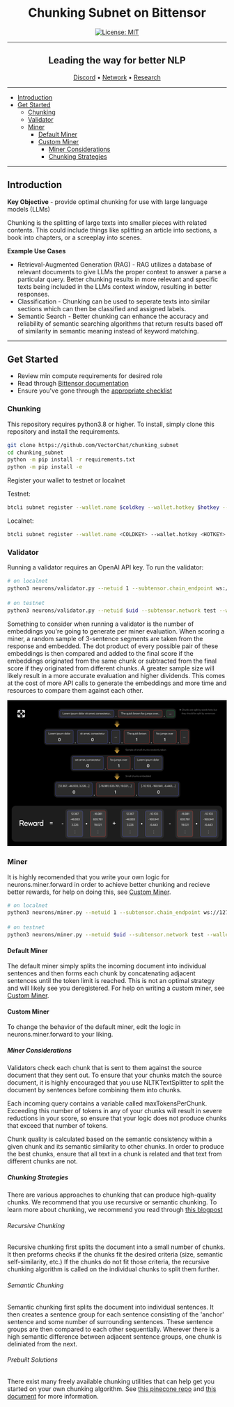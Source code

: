 <div align="center">

# **Chunking Subnet on Bittensor** <!-- omit in toc -->

[![License: MIT](https://img.shields.io/badge/License-MIT-yellow.svg)](https://opensource.org/licenses/MIT) 

---

## Leading the way for better NLP <!-- omit in toc -->

[Discord](https://discord.gg/bittensor) • [Network](https://taostats.io/) • [Research](https://bittensor.com/whitepaper)
</div>

---
- [Introduction](#introduction)
- [Get Started](#get-started)
  - [Chunking](#chunking)
  - [Validator](#validator)
  - [Miner](#miner)
    - [Default Miner](#default-miner)
    - [Custom Miner](#custom-miner)
        - [Miner Considerations](#miner-considerations)
        - [Chunking Strategies](#chunking-strategies)

---
## Introduction

**Key Objective** - provide optimal chunking for use with large language models (LLMs)

Chunking is the splitting of large texts into smaller pieces with related contents. This could include things like splitting an article into sections, a book into chapters, or a screeplay into scenes.

**Example Use Cases**
- Retrieval-Augmented Generation (RAG) - RAG utilizes a database of relevant documents to give LLMs the proper context to answer a parse a particular query. Better chunking results in more relevant and specific texts being included in the LLMs context window, resulting in better responses.
- Classification - Chunking can be used to seperate texts into similar sections which can then be classified and assigned labels.
- Semantic Search - Better chunking can enhance the accuracy and reliability of semantic searching algorithms that return results based off of similarity in semantic meaning instead of keyword matching.
---

## Get Started

- Review min compute requirements for desired role
- Read through [Bittensor documentation](https://docs.bittensor.com/)
- Ensure you've gone through the [appropriate checklist](https://docs.bittensor.com/subnets/checklist-for-validating-mining)

### Chunking
This repository requires python3.8 or higher. To install, simply clone this repository and install the requirements.
```bash
git clone https://github.com/VectorChat/chunking_subnet
cd chunking_subnet
python -m pip install -r requirements.txt
python -m pip install -e 
```
Register your wallet to testnet or localnet

Testnet:
```bash
btcli subnet register --wallet.name $coldkey --wallet.hotkey $hotkey --subtensor.network test --netuid $uid
```
Localnet:
```bash
btcli subnet register --wallet.name <COLDKEY> --wallet.hotkey <HOTKEY> --subtensor.chain_endpoint ws://127.0.0.1:9946 --netuid 1
```

### Validator
Running a validator requires an OpenAI API key.
To run the validator:
```bash
# on localnet
python3 neurons/validator.py --netuid 1 --subtensor.chain_endpoint ws://127.0.0.1:9946 --wallet.name <COLDKEY> --wallet.hotkey <HOTKEY> --log_level debug --openaikey <OPENAIKEY>

# on testnet
python3 neurons/validator.py --netuid $uid --subtensor.network test --wallet.name <COLDKEY> --wallet.hotkey <HOTKEY> --log_level debug --openaikey <OPENAIKEY>
```
Something to consider when running a validator is the number of embeddings you're going to generate per miner evaluation. When scoring a miner, a random sample of 3-sentence segments are taken from the response and embedded. The dot product of every possible pair of these embeddings is then compared and added to the final score if the embeddings originated from the same chunk or subtracted from the final score if they originated from different chunks. A greater sample size will likely result in a more accurate evaluation and higher dividends. This comes at the cost of more API calls to generate the embeddings and more time and resources to compare them against each other.

![evaluations](./assets/evaluations.png)

### Miner
It is highly recomended that you write your own logic for neurons.miner.forward in order to achieve better chunking and recieve better rewards, for help on doing this, see [Custom Miner](#custom-miner).

```bash
# on localnet
python3 neurons/miner.py --netuid 1 --subtensor.chain_endpoint ws://127.0.0.1:9946 --wallet.name <COLDKEY> --wallet.hotkey <HOTKEY> --log_level debug

# on testnet
python3 neurons/miner.py --netuid $uid --subtensor.network test --wallet.name <COLDKEY> --wallet.hotkey <HOTKEY> --log_level debug
```
#### Default Miner
The default miner simply splits the incoming document into individual sentences and then forms each chunk by concatenating adjacent sentences until the token limit is reached. This is not an optimal strategy and will likely see you deregistered. For help on writing a custom miner, see [Custom Miner](#custom-miner).


#### Custom Miner
To change the behavior of the default miner, edit the logic in neurons.miner.forward to your liking.

##### Miner Considerations
Validators check each chunk that is sent to them against the source document that they sent out. To ensure that your chunks match the source document, it is highly encouraged that you use NLTKTextSplitter to split the document by sentences before combining them into chunks.

Each incoming query contains a variable called maxTokensPerChunk. Exceeding this number of tokens in any of your chunks will result in severe reductions in your score, so ensure that your logic does not produce chunks that exceed that number of tokens.

Chunk quality is calculated based on the semantic consistency within a given chunk and its semantic similarity to other chunks. In order to produce the best chunks, ensure that all text in a chunk is related and that text from different chunks are not.

##### Chunking Strategies
There are various approaches to chunking that can produce high-quality chunks. We recommend that you use recursive or semantic chunking. To learn more about chunking, we recommend you read through [this blogpost](https://www.pinecone.io/learn/chunking-strategies/)

###### Recursive Chunking
Recursive chunking first splits the document into a small number of chunks. It then preforms checks if the chunks fit the desired criteria (size, semantic self-similarity, etc.) If the chunks do not fit those criteria, the recursive chunking algorithm is called on the individual chunks to split them further.

###### Semantic Chunking
Semantic chunking first splits the document into individual sentences. It then creates a sentence group for each sentence consisting of the 'anchor' sentence and some number of surrounding sentences. These sentence groups are then compared to each other sequentially. Wherever there is a high semantic difference between adjacent sentence groups, one chunk is deliniated from the next.

###### Prebuilt Solutions
There exist many freely available chunking utilities that can help get you started on your own chunking algorithm. See [this pinecone repo](https://github.com/pinecone-io/examples/tree/master/learn/generation/better-rag) and [this document](https://js.langchain.com/v0.1/docs/modules/data_connection/document_transformers/) for more information.